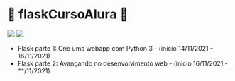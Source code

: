 # 🐍 flaskCursoAlura 🐍

![](https://img.shields.io/github/last-commit/HenriqueCCdA/flaskCursoAlura?style=plasti&ccolor=blue)
![](https://img.shields.io/badge/Autor-Henrique%20C%20C%20de%20Andrade-blue)

* Flask parte 1: Crie uma webapp com Python 3 - (inicio 14/11/2021 - 16/11/2021)
* Flask parte 2: Avançando no desenvolvimento web - (inicio 16/11/2021 - **/11/2021)
